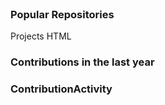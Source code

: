 <App>
    <Header>
        <Navigation>
            <SearchBar>
                <Logo/>
                <SearchInput/>
            </SearchBar>
            <MenuList>
                 <ListItem>
                 </ListItem>
            </MenuList>
            <ActionList>
                <ListItem1/>
                <ListItem2/>
                <ListItem3/>
            </ActionList>
        </Navigation>
    </Header>
    <Main>
        <SectionTabs>
            <Tab></Tab>
            <Tab></Tab>
            <Tab></Tab>
            <Tab></Tab>
        </SectionTabs>
        <SectionMain>
            <SideBar>
                <UserData>
                    <UserImg/>
                    <UserName/>
                    <ButtonEditProfile/>
                    <FollowersInfo>
                        <ul>
                        <a></a>
                        </ul>
                    </FollowersInfo>
                </UserData>
            </SideBar>
            <RepoList>
                <h3>Popular Repositories</h3>
                <RepoBox>
                    <RepoName>Projects</RepoName>
                    <RepoLang>HTML</RepoLang>
                </RepoBox>
            </RepoList>
            <ContributionsInfo>
                <h3>Contributions in the last year</h3>
            </ContributinosInfo>
            <ContributinoActivity>
                <h3>ContributionActivity</h3>
                <YearButtons/>
                <ButtonShowMore/>
        </SectionMain>
    </Main>
    <Footer>
        <ul>
            <a></a>
        </ul>
    </Footer>
</App>
